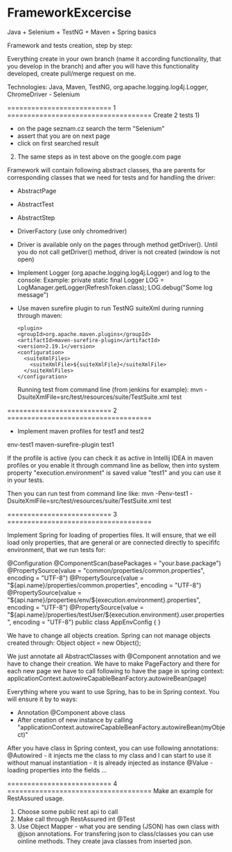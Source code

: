 # FrameworkExcercise
Java + Selenium + TestNG + Maven + Spring basics

Framework and tests creation, step by step:

Everything create in your own branch (name it according functionality, that you develop in the branch) and after you will have this functionality developed, create pull/merge request on me.

Technologies:
Java, Maven, TestNG, org.apache.logging.log4j.Logger, ChromeDriver - Selenium

========================== 1 ====================================
Create 2 tests
1)
- on the page seznam.cz search the term "Selenium"
- assert that you are on next page
- click on first searched result
2) The same steps as in test above on the google.com page 

Framework will contain following abstract classes, tha are parents for corresponding classes that we need for tests and for handling the driver:
 - AbstractPage
 - AbstractTest
 - AbstractStep
 - DriverFactory (use only chromedriver)
 
  - Driver is available only on the pages through method getDriver(). Until you do not call getDriver() method, driver is not created (window is not open)
  - Implement Logger (org.apache.logging.log4j.Logger) and log to the console:
  Example: 
  private static final Logger LOG = LogManager.getLogger(RefreshToken.class);
  LOG.debug("Some log message")
  - Use maven surefire plugin to run TestNG suiteXml during running through maven:
  
        <plugin>
        <groupId>org.apache.maven.plugins</groupId>
        <artifactId>maven-surefire-plugin</artifactId>
        <version>2.19.1</version>
        <configuration>
          <suiteXmlFiles>
            <suiteXmlFile>${suiteXmlFile}</suiteXmlFile>
          </suiteXmlFiles>
        </configuration>
      </plugin>
      
      Running test from command line (from jenkins for example):
      mvn -DsuiteXmlFile=src/test/resources/suite/TestSuite.xml test
       
========================== 2 ==================================== 
 - Implement maven profiles for test1 and test2
 
 <profiles>
 <profile>
      <id>env-test1</id>
      <build>
        <plugins>
          <plugin>
            <artifactId>maven-surefire-plugin</artifactId>
            <configuration>
              <systemPropertyVariables>
                <execution.environment>test1</execution.environment>
              </systemPropertyVariables>
            </configuration>
          </plugin>
        </plugins>
      </build>
    </profile>
  </profiles>

If the profile is active (you can check it as active in Intellij IDEA in maven profiles or you enable it through command line as bellow, then into system property "execution.environment" is saved value "test1" and you can use it in your tests.

Then you can run test from command line like:
      mvn -Penv-test1 -DsuiteXmlFile=src/test/resources/suite/TestSuite.xml test

========================== 3 ==================================== 

Implement Spring for loading of properties files. It will ensure, that we eill load only properties, that are general or are connected directly to specififc environment, that we run tests for:

@Configuration
@ComponentScan(basePackages = "your.base.package")
@PropertySource(value = "common/properties/common.properties", encoding = "UTF-8")
@PropertySource(value = "${api.name}/properties/common.properties", encoding = "UTF-8")
@PropertySource(value = "${api.name}/properties/env/${execution.environment}.properties", encoding = "UTF-8")
@PropertySource(value = "${api.name}/properties/testUser/${execution.environment}.user.properties", encoding = "UTF-8")
public class AppEnvConfig {
}

We have to change all objects creation. Spring can not manage objects created through:
Object object = new Object();

We just annotate all AbstractClasses with @Component annotation and we have to change their creation. We have to make PageFactory and there for each new page we have to call following to have the page in spring context:
applicationContext.autowireCapableBeanFactory.autowireBean(page)

Everything where you want to use Spring, has to be in Spring context. You will ensure it by to ways:
 - Annotation @Component above class
 - After creation of new instance by calling "applicationContext.autowireCapableBeanFactory.autowireBean(myObject)"
 
After you have class in Spring context, you can use following annotations:
@Autowired - it injects me the class to my class and I can start to use it without manual instantiation - it is already injected as instance
@Value - loading properties into the fields
...

========================== 4 ==================================== 
Make an example for RestAssured usage.

1) Choose some public rest api to call
2) Make call through RestAssured int @Test
3) Use Object Mapper - what you are sending (JSON) has own class with @json annotations. For transfering json to class/classes you can use oinline methods. They create java classes from inserted json.

